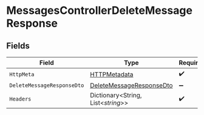 # MessagesControllerDeleteMessageResponse


## Fields

| Field                                                                           | Type                                                                            | Required                                                                        | Description                                                                     |
| ------------------------------------------------------------------------------- | ------------------------------------------------------------------------------- | ------------------------------------------------------------------------------- | ------------------------------------------------------------------------------- |
| `HttpMeta`                                                                      | [HTTPMetadata](../../Models/Components/HTTPMetadata.md)                         | :heavy_check_mark:                                                              | N/A                                                                             |
| `DeleteMessageResponseDto`                                                      | [DeleteMessageResponseDto](../../Models/Components/DeleteMessageResponseDto.md) | :heavy_minus_sign:                                                              | OK                                                                              |
| `Headers`                                                                       | Dictionary<String, List<*string*>>                                              | :heavy_check_mark:                                                              | N/A                                                                             |